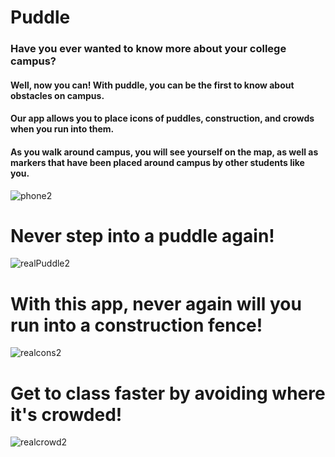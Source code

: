 # Puddle

### Have you ever wanted to know more about your college campus?

#### Well, now you can! With puddle, you can be the first to know about obstacles on campus. 
#### Our app allows you to place icons of puddles, construction, and crowds when you run into them. 
#### As you walk around campus, you will see yourself on the map, as well as markers that have been placed around campus by other students like you.

![phone2](https://devinnarula.github.io/Puddle-iOS-Application/phone2.png)

# Never step into a puddle again!

![realPuddle2](https://devinnarula.github.io/Puddle-iOS-Application/realpuddle2.png)

# With this app, never again will you run into a construction fence!

![realcons2](https://devinnarula.github.io/Puddle-iOS-Application/realcons2.png)

# Get to class faster by avoiding where it's crowded!

![realcrowd2](https://devinnarula.github.io/Puddle-iOS-Application/realcrowd2.png)

